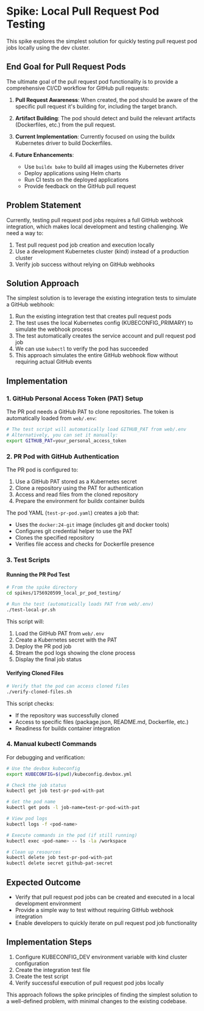 # Spike: Local Pull Request Pod Testing

This spike explores the simplest solution for quickly testing pull request pod jobs locally using the dev cluster.

## End Goal for Pull Request Pods

The ultimate goal of the pull request pod functionality is to provide a comprehensive CI/CD workflow for GitHub pull requests:

1. **Pull Request Awareness**: When created, the pod should be aware of the specific pull request it's building for, including the target branch.

2. **Artifact Building**: The pod should detect and build the relevant artifacts (Dockerfiles, etc.) from the pull request.

3. **Current Implementation**: Currently focused on using the buildx Kubernetes driver to build Dockerfiles.

4. **Future Enhancements**:
   - Use `buildx bake` to build all images using the Kubernetes driver
   - Deploy applications using Helm charts
   - Run CI tests on the deployed applications
   - Provide feedback on the GitHub pull request

## Problem Statement

Currently, testing pull request pod jobs requires a full GitHub webhook integration, which makes local development and testing challenging. We need a way to:

1. Test pull request pod job creation and execution locally
2. Use a development Kubernetes cluster (kind) instead of a production cluster
3. Verify job success without relying on GitHub webhooks

## Solution Approach

The simplest solution is to leverage the existing integration tests to simulate a GitHub webhook:

1. Run the existing integration test that creates pull request pods
2. The test uses the local Kubernetes config (KUBECONFIG_PRIMARY) to simulate the webhook process
3. The test automatically creates the service account and pull request pod job
4. We can use `kubectl` to verify the pod has succeeded
5. This approach simulates the entire GitHub webhook flow without requiring actual GitHub events

## Implementation

### 1. GitHub Personal Access Token (PAT) Setup

The PR pod needs a GitHub PAT to clone repositories. The token is automatically loaded from `web/.env`:

```bash
# The test script will automatically load GITHUB_PAT from web/.env
# Alternatively, you can set it manually:
export GITHUB_PAT=your_personal_access_token
```

### 2. PR Pod with GitHub Authentication

The PR pod is configured to:
1. Use a GitHub PAT stored as a Kubernetes secret
2. Clone a repository using the PAT for authentication
3. Access and read files from the cloned repository
4. Prepare the environment for buildx container builds

The pod YAML (`test-pr-pod.yaml`) creates a job that:
- Uses the `docker:24-git` image (includes git and docker tools)
- Configures git credential helper to use the PAT
- Clones the specified repository
- Verifies file access and checks for Dockerfile presence

### 3. Test Scripts

#### Running the PR Pod Test

```bash
# From the spike directory
cd spikes/1756920599_local_pr_pod_testing/

# Run the test (automatically loads PAT from web/.env)
./test-local-pr.sh
```

This script will:
1. Load the GitHub PAT from `web/.env`
2. Create a Kubernetes secret with the PAT
3. Deploy the PR pod job
4. Stream the pod logs showing the clone process
5. Display the final job status

#### Verifying Cloned Files

```bash
# Verify that the pod can access cloned files
./verify-cloned-files.sh
```

This script checks:
- If the repository was successfully cloned
- Access to specific files (package.json, README.md, Dockerfile, etc.)
- Readiness for buildx container integration

### 4. Manual kubectl Commands

For debugging and verification:

```bash
# Use the devbox kubeconfig
export KUBECONFIG=$(pwd)/kubeconfig.devbox.yml

# Check the job status
kubectl get job test-pr-pod-with-pat

# Get the pod name
kubectl get pods -l job-name=test-pr-pod-with-pat

# View pod logs
kubectl logs -f <pod-name>

# Execute commands in the pod (if still running)
kubectl exec <pod-name> -- ls -la /workspace

# Clean up resources
kubectl delete job test-pr-pod-with-pat
kubectl delete secret github-pat-secret
```

## Expected Outcome

- Verify that pull request pod jobs can be created and executed in a local development environment
- Provide a simple way to test without requiring GitHub webhook integration
- Enable developers to quickly iterate on pull request pod job functionality

## Implementation Steps

1. Configure KUBECONFIG_DEV environment variable with kind cluster configuration
2. Create the integration test file
3. Create the test script
4. Verify successful execution of pull request pod jobs locally

This approach follows the spike principles of finding the simplest solution to a well-defined problem, with minimal changes to the existing codebase.
